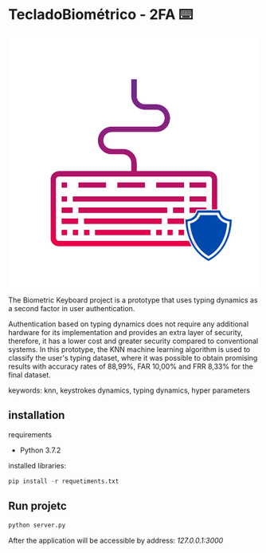 # TecladoBiométrico - 2FA ⌨️

<p align="center">
  <img src="webservice/static/img/logo.png" />
</p>

The Biometric Keyboard project is a prototype that uses typing dynamics as a second factor in user authentication.

Authentication based on typing dynamics does not require any additional hardware for its implementation and provides an extra layer of security, therefore, it has a lower cost and greater security compared to conventional systems. In this prototype, the KNN machine learning algorithm is used to classify the user's typing dataset, where it was possible to obtain promising results with accuracy rates of 88,99%, FAR 10,00% and FRR 8,33% for the final dataset. 

keywords: knn, keystrokes dynamics, typing dynamics, hyper parameters

## installation

requirements 
* Python 3.7.2

installed libraries: 
~~~python
pip install -r requetiments.txt
~~~

## Run projetc
~~~python
python server.py
~~~

After the application will be accessible by address: *127.0.0.1:3000*
